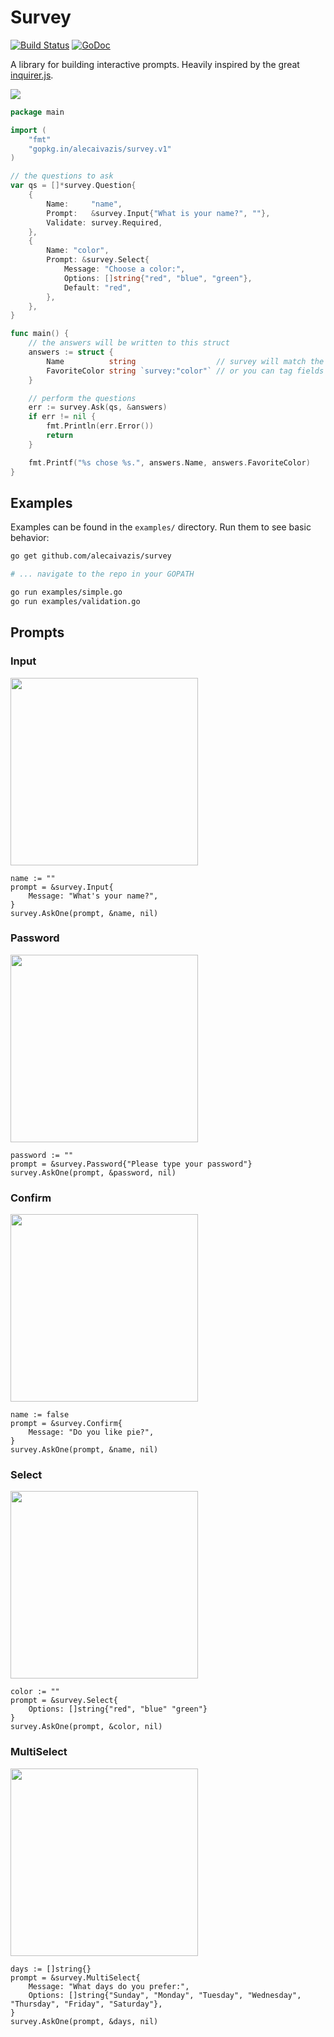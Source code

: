 # Survey
[![Build Status](https://travis-ci.org/AlecAivazis/survey.svg?branch=feature%2Fpretty)](https://travis-ci.org/AlecAivazis/survey)
[![GoDoc](http://img.shields.io/badge/godoc-reference-5272B4.svg)](https://godoc.org/github.com/alecaivazis/survey)


A library for building interactive prompts. Heavily inspired by the great [inquirer.js](https://github.com/SBoudrias/Inquirer.js/).



![](https://zippy.gfycat.com/AmusingBossyArrowworm.gif)

```go
package main

import (
    "fmt"
    "gopkg.in/alecaivazis/survey.v1"
)

// the questions to ask
var qs = []*survey.Question{
    {
        Name:     "name",
        Prompt:   &survey.Input{"What is your name?", ""},
        Validate: survey.Required,
    },
    {
        Name: "color",
        Prompt: &survey.Select{
            Message: "Choose a color:",
            Options: []string{"red", "blue", "green"},
            Default: "red",
        },
    },
}

func main() {
    // the answers will be written to this struct
    answers := struct {
        Name          string                  // survey will match the question and field names
        FavoriteColor string `survey:"color"` // or you can tag fields to match a specific name
    }

    // perform the questions
    err := survey.Ask(qs, &answers)
    if err != nil {
        fmt.Println(err.Error())
        return
    }

    fmt.Printf("%s chose %s.", answers.Name, answers.FavoriteColor)
}
```

## Examples
Examples can be found in the `examples/` directory. Run them
to see basic behavior:
```bash
go get github.com/alecaivazis/survey

# ... navigate to the repo in your GOPATH

go run examples/simple.go
go run examples/validation.go
```

## Prompts

### Input
<img src="https://media.giphy.com/media/3og0IxS8JsuD9Z8syA/giphy.gif" width="300px"/>

```golang
name := ""
prompt = &survey.Input{
    Message: "What's your name?",
}
survey.AskOne(prompt, &name, nil)
```


### Password
<img src="https://media.giphy.com/media/3o7bu960gXMggMttXG/giphy.gif" width="300px" />

```golang
password := ""
prompt = &survey.Password{"Please type your password"}
survey.AskOne(prompt, &password, nil)
```


### Confirm
<img src="https://media.giphy.com/media/3og0IFvdDIaUgJzbcQ/giphy.gif" width="300px"/>

```golang
name := false
prompt = &survey.Confirm{
    Message: "Do you like pie?",
}
survey.AskOne(prompt, &name, nil)
```


### Select
<img src="https://media.giphy.com/media/l0IykKO3Vdxw3daGA/giphy.gif" width="300px"/>

```golang
color := ""
prompt = &survey.Select{
    Options: []string{"red", "blue" "green"}
}
survey.AskOne(prompt, &color, nil)
```


### MultiSelect
<img src="https://media.giphy.com/media/3o7bukX6PNQJo7JUwo/giphy.gif" width="300px"/>

```golang
days := []string{}
prompt = &survey.MultiSelect{
    Message: "What days do you prefer:",
    Options: []string{"Sunday", "Monday", "Tuesday", "Wednesday", "Thursday", "Friday", "Saturday"},
}
survey.AskOne(prompt, &days, nil)
```
